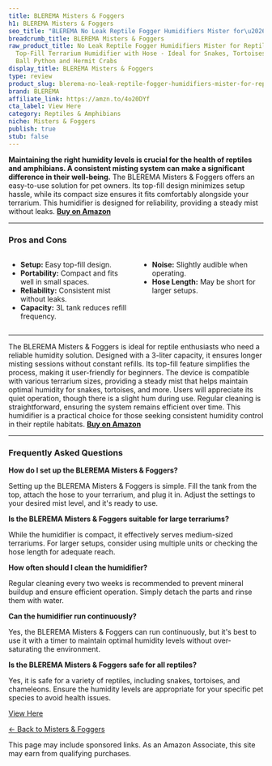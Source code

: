 ```yaml
---
title: BLEREMA Misters & Foggers
h1: BLEREMA Misters & Foggers
seo_title: "BLEREMA No Leak Reptile Fogger Humidifiers Mister for\u2026"
breadcrumb_title: BLEREMA Misters & Foggers
raw_product_title: No Leak Reptile Fogger Humidifiers Mister for Reptile Tank, 3L
  Top-Fill Terrarium Humidifier with Hose - Ideal for Snakes, Tortoises, Chameleons,
  Ball Python and Hermit Crabs
display_title: BLEREMA Misters & Foggers
type: review
product_slug: blerema-no-leak-reptile-fogger-humidifiers-mister-for-reptile-tank-3l-t-4cac0d9c
brand: BLEREMA
affiliate_link: https://amzn.to/4o20DYf
cta_label: View Here
category: Reptiles & Amphibians
niche: Misters & Foggers
publish: true
stub: false
---
```


<div id="intro" class="full-width">
  <p><strong>Maintaining the right humidity levels is crucial for the health of reptiles and amphibians. A consistent misting system can make a significant difference in their well-being.</strong> The BLEREMA Misters & Foggers offers an easy-to-use solution for pet owners. Its top-fill design minimizes setup hassle, while its compact size ensures it fits comfortably alongside your terrarium. This humidifier is designed for reliability, providing a steady mist without leaks. <a href="https://amzn.to/4o20DYf" rel="nofollow sponsored noopener" target="_blank"><strong>Buy on Amazon</strong></a></p>
</div>

<hr />
<h3 id="pros-cons">Pros and Cons</h3>
<div class="pc-grid" style="display:grid;grid-template-columns:1fr 1fr;gap:16px;">
  <ul>
    <li><strong>Setup:</strong> Easy top-fill design.</li>
    <li><strong>Portability:</strong> Compact and fits well in small spaces.</li>
    <li><strong>Reliability:</strong> Consistent mist without leaks.</li>
    <li><strong>Capacity:</strong> 3L tank reduces refill frequency.</li>
  </ul>
  <ul>
    <li><strong>Noise:</strong> Slightly audible when operating.</li>
    <li><strong>Hose Length:</strong> May be short for larger setups.</li>
  </ul>
</div>
<hr />

<div class="full-width">
  <p>The BLEREMA Misters & Foggers is ideal for reptile enthusiasts who need a reliable humidity solution. Designed with a 3-liter capacity, it ensures longer misting sessions without constant refills. Its top-fill feature simplifies the process, making it user-friendly for beginners. The device is compatible with various terrarium sizes, providing a steady mist that helps maintain optimal humidity for snakes, tortoises, and more. Users will appreciate its quiet operation, though there is a slight hum during use. Regular cleaning is straightforward, ensuring the system remains efficient over time. This humidifier is a practical choice for those seeking consistent humidity control in their reptile habitats. <a href="https://amzn.to/4o20DYf" rel="nofollow sponsored noopener" target="_blank"><strong>Buy on Amazon</strong></a></p>
</div>

<hr />
<h3 id="faqs">Frequently Asked Questions</h3>

<p><strong>How do I set up the BLEREMA Misters & Foggers?</strong></p>
<p>Setting up the BLEREMA Misters & Foggers is simple. Fill the tank from the top, attach the hose to your terrarium, and plug it in. Adjust the settings to your desired mist level, and it's ready to use.</p>

<p><strong>Is the BLEREMA Misters & Foggers suitable for large terrariums?</strong></p>
<p>While the humidifier is compact, it effectively serves medium-sized terrariums. For larger setups, consider using multiple units or checking the hose length for adequate reach.</p>

<p><strong>How often should I clean the humidifier?</strong></p>
<p>Regular cleaning every two weeks is recommended to prevent mineral buildup and ensure efficient operation. Simply detach the parts and rinse them with water.</p>

<p><strong>Can the humidifier run continuously?</strong></p>
<p>Yes, the BLEREMA Misters & Foggers can run continuously, but it's best to use it with a timer to maintain optimal humidity levels without over-saturating the environment.</p>

<p><strong>Is the BLEREMA Misters & Foggers safe for all reptiles?</strong></p>
<p>Yes, it is safe for a variety of reptiles, including snakes, tortoises, and chameleons. Ensure the humidity levels are appropriate for your specific pet species to avoid health issues.</p>
<p><a class="btn" href="https://amzn.to/4o20DYf" target="_blank" rel="nofollow sponsored noopener">View Here</a></p>
<p><a href="/roundups/reptiles-amphibians/misters-foggers/">← Back to Misters & Foggers</a></p>
<aside class="disclosure">This page may include sponsored links. As an Amazon Associate, this site may earn from qualifying purchases.</aside>

